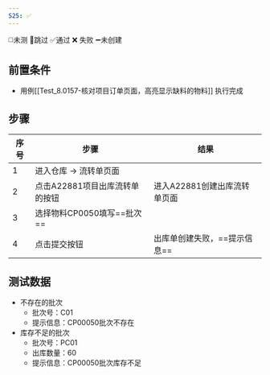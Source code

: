 ```yaml
---
S25: ✅
---
```

◻️未测    🚫跳过     ✅通过    ❌ 失败    ➖未创建

## 前置条件

- 用例[[Test_8.0157-核对项目订单页面，高亮显示缺料的物料]] 执行完成

## 步骤

| 序号  | 步骤                 | 结果                |
| --- | ------------------ | ----------------- |
| 1   | 进入仓库 -> 流转单页面      |                   |
| 2   | 点击A22881项目出库流转单的按钮 | 进入A22881创建出库流转单页面 |
| 3   | 选择物料CP0050填写==批次== |                   |
| 4   | 点击提交按钮             | 出库单创建失败，==提示信息==  |

## 测试数据

- 不存在的批次
	- 批次号：C01
	- 提示信息：CP00050批次不存在
- 库存不足的批次
	- 批次号：PC01
	- 出库数量：60
	- 提示信息：CP00050批次库存不足
